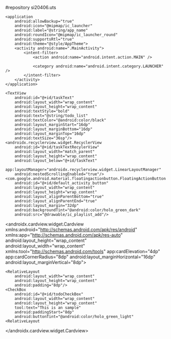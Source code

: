 #repository si20406.uts

<?xml version="1.0" encoding="utf-8"?>
<manifest xmlns:android="http://schemas.android.com/apk/res/android"
    package="com.example.mytask">

    <application
        android:allowBackup="true"
        android:icon="@mipmap/ic_launcher"
        android:label="@string/app_name"
        android:roundIcon="@mipmap/ic_launcher_round"
        android:supportsRtl="true"
        android:theme="@style/AppTheme">
        <activity android:name=".MainActivity">
            <intent-filter>
                <action android:name="android.intent.action.MAIN" />

                <category android:name="android.intent.category.LAUNCHER" />
            </intent-filter>
        </activity>
    </application>

</manifest>


<?xml version="1.0" encoding="utf-8"?>
<RelativeLayout xmlns:android="http://schemas.android.com/apk/res/android"
    android:layout_height="match_parent"
    android:layout_width="match_parent"
    xmlns:app="http://schemas.android.com/apk/res-auto">

    <TextView
        android:id="@+id/taskText"
        android:layout_width="wrap_content"
        android:layout_height="wrap_content"
        android:textStyle="bold"
        android:text="@string/todo_list"
        android:textColor="@android:color/black"
        android:layout_marginStart="16dp"
        android:layout_marginBottom="16dp"
        android:layout_marginTop="16dp"
        android:textSize="36sp"/>
    <androidx.recyclerview.widget.RecyclerView
        android:id="@+id/taskTextRecylerView"
        android:layout_width="match_parent"
        android:layout_height="wrap_content"
        android:layout_below="@+id/taskText"
        app:layoutManager="androidx.recyclerview.widget.LinearLayoutManager"
        android:nestedScrollingEnabled="true"/>
    <com.google.android.material.floatingactionbutton.FloatingActionButton
        android:id="@+id/default_activity_button"
        android:layout_width="wrap_content"
        android:layout_height="wrap_content"
        android:layout_alignParentBottom="true"
        android:layout_alignParentEnd="true"
        android:layout_margin="32dp"
        android:backgroundTint="@android:color/holo_green_dark"
        android:src="@drawable/ic_playlist_add"/>


</RelativeLayout>

<androidx.cardview.widget.Cardview xmlns:android="http://schemas.android.com/apk/res/android"
    xmlns:app="http://schemas.android.com/apk/res-auto"
    android:layout_height="wrap_content"
    android:layout_width="wrap_content"
    xmlns:tool="http://schemas.android.com/tools"
    app:cardElevation="4dp"
    app:cardCornerRadius="8dp"
    android:layout_marginHorizontal="16dp"
    android:layout_marginVertical="8dp">

    <RelativeLayout
        android:layout_width="wrap_content"
        android:layout_height="wrap_content"
        android:padding="8dp"/>
    <CheckBox
        android:id="@+id/todoCheckBox"
        android:layout_width="wrap_content"
        android:layout_height="wrap_content"
        tool:text="This is an sample"
        android:paddingStart="8dp"
        android:buttonTint="@android:color/holo_green_light"
    <RelativeLayout


</androidx.cardview.widget.Cardview>



